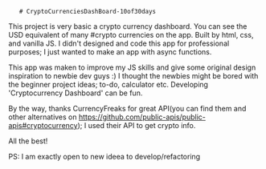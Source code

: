        # CryptoCurrenciesDashBoard-10of30days
     
This project is very basic a crypto currency dashboard. You can see the USD equivalent of many #crypto currencies on the app.
Built by html, css, and vanilla JS. I didn't designed and code this app for professional purposes; I just wanted to make an app with async functions.

This app was maken to improve my JS skills and give some original design inspiration to newbie dev guys :)
I thought the newbies might be bored with the beginner project ideas; to-do, calculator etc. Developing 'Cryptocurrency Dashboard' can be fun. 

By the way, thanks CurrencyFreaks for great API(you can find them and other alternatives on https://github.com/public-apis/public-apis#cryptocurrency); I used their API to get crypto info.

All the best!

PS: I am exactly open to new ideea to develop/refactoring
